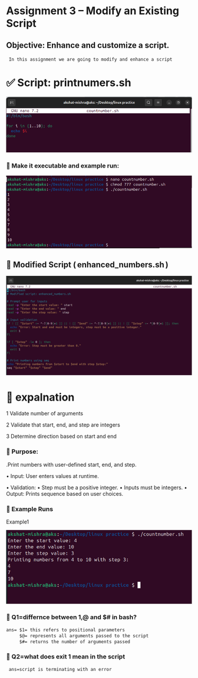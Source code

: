 # Assignment 3 – Modify an Existing Script
## Objective: Enhance and customize a script.

```
 In this assignment we are going to modify and enhance a script 
 ```

 # ✅ Script: printnumers.sh
![alt text](./images3/1.png)


### 📌 Make it executable and example run:
![alt text](./images3/2.png)

## 📌 Modified Script (⁠ enhanced_numbers.sh ⁠)
 
 ![alt text](./images3/3.png)

# 📌 expalnation

1 Validate number of arguments


2  Validate that start, end, and step are integers


3 Determine direction based on start and end


### 📌 ⁠Purpose: 

.Print numbers with user-defined start, end, and step.

•  ⁠Input: User enters values at runtime.


•⁠  ⁠Validation:
•⁠  ⁠Step must be a positive integer.
•⁠  ⁠Inputs must be integers.
•⁠  ⁠Output: Prints sequence based on user choices.

### 📌 Example Runs

Example1

![images](./images3/5.png)



### 📌 Q1=differnce between $1,$@ and $# in bash?

    ans= $1= this refers to positional parameters
         $@= represents all arguments passed to the script
         $#= returns the number of arguments passed

### 📌 Q2=what does exit 1 mean in the script
    
     ans=script is terminating with an error
